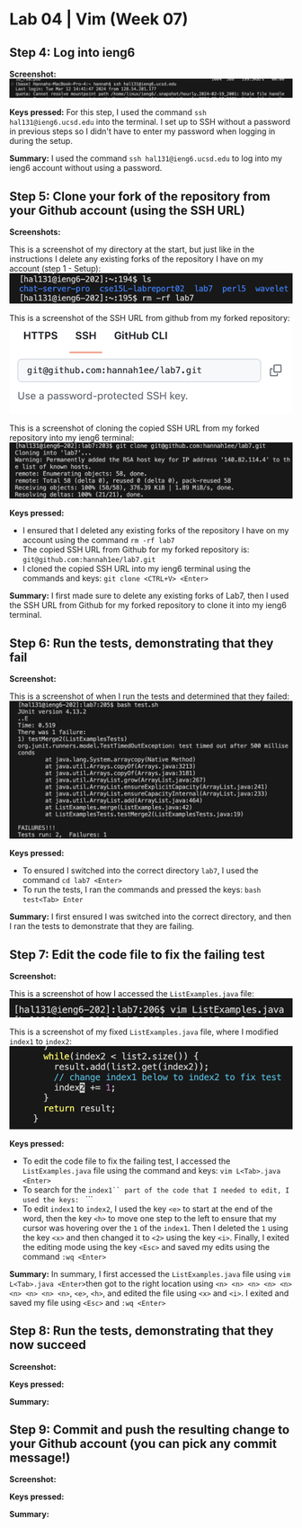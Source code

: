 # Lab 04 | Vim (Week 07)

## Step 4: Log into ieng6

**Screenshot:**
![Image](lab07_step4.png)

**Keys pressed:**
For this step, I used the command ```ssh hal131@ieng6.ucsd.edu``` into the terminal. I set up to SSH without a password in previous steps so I didn't have to enter my password when logging in during the setup.

**Summary:**
I used the command ```ssh hal131@ieng6.ucsd.edu``` to log into my ieng6 account without using a password. 


## Step 5: Clone your fork of the repository from your Github account (using the SSH URL)

**Screenshots:**

This is a screenshot of my directory at the start, but just like in the instructions I delete any existing forks of the repository I have on my account (step 1 - Setup):
![Image](lab07_5a.png)

This is a screenshot of the SSH URL from github from my forked repository:
![Image](lab07_5c.png)

This is a screenshot of cloning the copied SSH URL from my forked repository into my ieng6 terminal:
![Image](lab07_5b.png)

**Keys pressed:**
- I ensured that I deleted any existing forks of the repository I have on my account using the command ```rm -rf lab7```
- The copied SSH URL from Github for my forked repository is: ```git@github.com:hannah1ee/lab7.git```
- I cloned the copied SSH URL into my ieng6 terminal using the commands and keys: ```git clone <CTRL+V> <Enter>```

**Summary:**
I first made sure to delete any existing forks of Lab7, then I used the SSH URL from Github for my forked repository to clone it into my ieng6 terminal.

## Step 6: Run the tests, demonstrating that they fail

**Screenshot:**

This is a screenshot of when I run the tests and determined that they failed:
![Image](lab07_6a.png)

**Keys pressed:**
- To ensured I switched into the correct directory ```lab7```, I used the command ```cd lab7 <Enter>```
- To run the tests, I ran the commands and pressed the keys: ```bash test<Tab> Enter```

**Summary:**
I first ensured I was switched into the correct directory, and then I ran the tests to demonstrate that they are failing.


## Step 7: Edit the code file to fix the failing test

**Screenshot:**

This is a screenshot of how I accessed the ```ListExamples.java``` file:
![Image](lab07_7a.png)

This is a screenshot of my fixed ```ListExamples.java``` file, where I modified ```index1``` to ```index2```:
![Image](lab07_7b.png)

**Keys pressed:**
- To edit the code file to fix the failing test, I accessed the ```ListExamples.java``` file using the command and keys: ```vim L<Tab>.java <Enter>```
- To search for the ```index1`` part of the code that I needed to edit, I used the keys: ```<n> <n> <n> <n> <n> <n> <n> <n> <n>```
- To edit ```index1``` to ```index2```, I used the key ```<e>``` to start at the end of the word, then the key ```<h>``` to move one step to the left to ensure that my cursor was hovering over the ```1``` of the ```index1```. Then I deleted the ```1``` using the key ```<x>``` and then changed it to ```<2>``` using the key ```<i>```. Finally, I exited the editing mode using the key ```<Esc>``` and saved my edits using the command ```:wq <Enter>``` 

**Summary:**
In summary, I first accessed the  ```ListExamples.java``` file using ```vim L<Tab>.java <Enter>```then got to the right location using ```<n> <n> <n> <n> <n> <n> <n> <n> <n>```, ```<e>```, ```<h>```, and edited the file using ```<x>``` and ```<i>```. I exited and saved my file using ```<Esc>``` and ```:wq <Enter>```


## Step 8: Run the tests, demonstrating that they now succeed

**Screenshot:**

**Keys pressed:**

**Summary:**


## Step 9: Commit and push the resulting change to your Github account (you can pick any commit message!)

**Screenshot:**

**Keys pressed:**

**Summary:**






